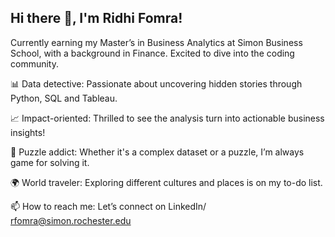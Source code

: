 ## Hi there 👋, I'm Ridhi Fomra! 

Currently earning my Master’s in Business Analytics at Simon Business School, with a background in Finance. Excited to dive into the coding community.

📊 Data detective: Passionate about uncovering hidden stories through Python, SQL and Tableau.

📈 Impact-oriented: Thrilled to see the analysis turn into actionable business insights!

🧩 Puzzle addict: Whether it's a complex dataset or a puzzle, I’m always game for solving it.

🌍 World traveler: Exploring different cultures and places is on my to-do list.

📫 How to reach me: Let’s connect on LinkedIn/ rfomra@simon.rochester.edu 



